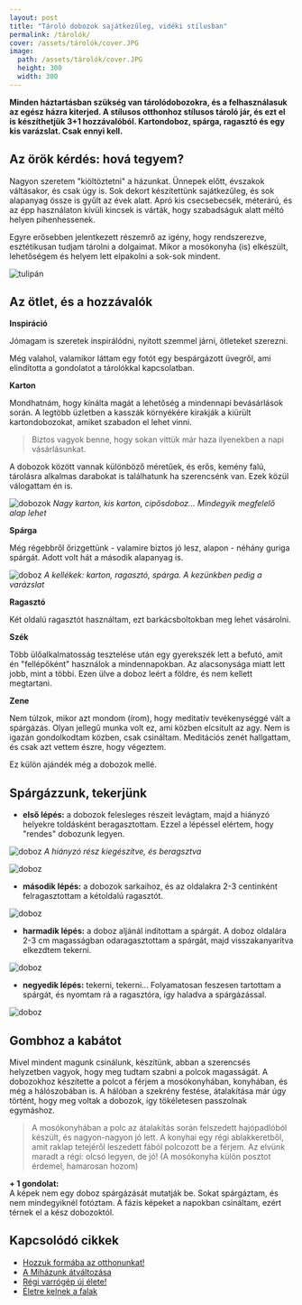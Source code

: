 ```yaml
---
layout: post
title: "Tároló dobozok sajátkezűleg, vidéki stílusban" 
permalink: /tárolók/
cover: /assets/tárolók/cover.JPG
image:
  path: /assets/tárolók/cover.JPG
  height: 300
  width: 300
---
```



 **Minden háztartásban szükség van tárolódobozokra, és a felhasználasuk az egész házra kiterjed. A stílusos otthonhoz stílusos tároló jár, és ezt el is készíthetjük 3+1 hozzávalóból. Kartondoboz, spárga, ragasztó és egy kis varázslat. Csak ennyi kell.** 



## Az örök kérdés: hová tegyem?


Nagyon szeretem "kiöltöztetni" a házunkat. Ünnepek előtt, évszakok váltásakor, és csak úgy is. Sok dekort készítettünk sajátkezűleg, és sok alapanyag össze is gyűlt az évek alatt. Apró kis csecsebecsék, méterárú, és az épp használaton kívüli kincsek is várták, hogy szabadságuk alatt méltó helyen pihenhessenek.

Egyre erősebben jelentkezett részemrő az igény, hogy rendszerezve, esztétikusan tudjam tárolni a dolgaimat. Mikor a mosókonyha (is) elkészült, lehetőségem és helyem lett elpakolni a sok-sok  mindent.


![tulipán](/assets/tárolók/IMG_20190416_095143.jpg)



## Az ötlet, és a hozzávalók


**Inspiráció**

Jómagam is szeretek inspirálódni, nyitott szemmel járni, ötleteket szerezni. 

Még valahol, valamikor láttam egy fotót egy bespárgázott üvegről, ami elindította a gondolatot a tárolókkal kapcsolatban.


**Karton**

Mondhatnám, hogy kínálta magát a lehetőség a mindennapi bevásárlások során. A legtöbb üzletben a kasszák környékére kirakják a kiürült kartondobozokat, amiket szabadon el lehet vinni.

> Biztos vagyok benne, hogy sokan vittük már haza ilyenekben a napi vásárlásunkat. 

A dobozok között vannak különböző méretűek, és erős, kemény falú, tárolásra alkalmas darabokat is találhatunk ha szerencsénk van. Ezek közül válogattam én is. 

![dobozok](/assets/tárolók/IMG_20190416_071347.jpg)
_Nagy karton, kis karton, cipősdoboz... Mindegyik megfelelő alap lehet_


**Spárga**

Még régebbről őrizgettünk - valamire biztos jó lesz, alapon - néhány guriga spárgát. Adott volt hát a második alapanyag is. 

![doboz](/assets/tárolók/DSCF2347.JPG)
_A kellékek: karton, ragasztó, spárga. A kezünkben pedig a varázslat_




**Ragasztó**

Két oldalú ragasztót használtam, ezt barkácsboltokban meg lehet vásárolni.

**Szék**

Több ülőalkalmatosság tesztelése után egy gyerekszék lett a befutó, amit én "fellépőként" használok a mindennapokban. Az alacsonysága miatt  lett jobb, mint a többi. Ezen ülve a doboz leért a földre, és nem kellett megtartani.

**Zene**

Nem túlzok, mikor azt mondom (írom), hogy meditatív tevékenységgé vált a spárgázás. Olyan jellegű munka volt ez, ami közben elcsitult az agy. Nem is igazán gondolkodtam közben, csak csináltam. Meditációs zenét hallgattam, és csak azt vettem észre, hogy végeztem.

Ez külön ajándék még a dobozok mellé.


## Spárgázzunk, tekerjünk


* **első lépés:** a dobozok felesleges részeit levágtam, majd a hiányzó helyekre toldásként beragasztottam. Ezzel a lépéssel elértem, hogy "rendes" dobozunk legyen.

![doboz](/assets/tárolók/IMG_20190416_213033.jpg)
_A hiányzó rész kiegészítve, és beragsztva_



![doboz](/assets/tárolók/IMG_20190416_172619jav.jpg)



* **második lépés:** a dobozok sarkaihoz, és az oldalakra 2-3 centinként felragasztottam a kétoldalú ragasztót.


![doboz](/assets/tárolók/IMG_20190416_173226jav.jpg)


* **harmadik lépés:** a doboz aljánál indítottam a spárgát. A doboz oldalára 2-3 cm magasságban odaragasztottam a spárgát, majd visszakanyarítva elkezdtem tekerni.


![doboz](/assets/tárolók/IMG_20190416_173404.jpg)




* **negyedik lépés:** tekerni, tekerni... Folyamatosan feszesen tartottam a spárgát, és nyomtam rá a ragasztóra, így haladva a spárgázással.


![doboz](/assets/tárolók/IMG_20190416_175359.jpg)



## Gombhoz a kabátot

Mivel mindent magunk csinálunk, készítünk, abban a szerencsés helyzetben vagyok, hogy meg tudtam szabni a polcok magasságát. A dobozokhoz készítette a polcot a férjem a mosókonyhában, konyhában, és még a hálószobában is. A hálóban a szekrény festése, átalakítása már úgy történt, hogy meg voltak a dobozok, így tökéletesen passzolnak egymáshoz.

> A mosókonyhában a polc az átalakítás során felszedett hajópadlóból készült, és nagyon-nagyon jó lett. A konyhai egy régi ablakkeretből, amit raklap tetejéről leszedett fából polcozott be a férjem. Az elvünk maradt a régi: olcsó legyen, de jó! 
(A mosókonyha külön posztot érdemel, hamarosan hozom) 






















 **+ 1 gondolat:**  
A képek nem egy doboz spárgázását mutatják be. Sokat spárgáztam, és nem mindegyiknél fotóztam. A fázis képeket a napokban csináltam, ezért térnek el a kész dobozoktól.


## Kapcsolódó cikkek


* [Hozzuk formába az otthonunkat!](/2019-03-26/dekoráció)
* [A Miházunk átváltozása](/2019-03-20/költözés)
* [Régi varrógép új élete!](/2019-02-12/varrogepasztal)
* [Életre kelnek a falak](/2019-03-01/színesfalak)





 
